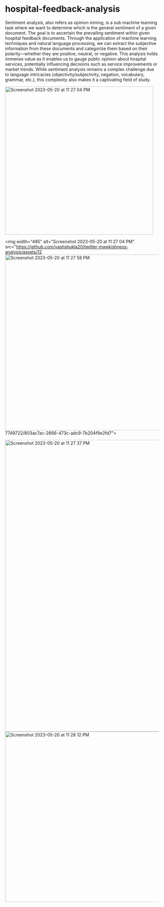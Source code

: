 # hospital-feedback-analysis

Sentiment analysis, also refers as opinion mining, is a sub machine learning task where we want to determine which is the general sentiment of a given document. 
The goal is to ascertain the prevailing sentiment within given hospital feedback documents. Through the application of machine learning techniques and natural language processing, we can extract the subjective information from these documents and categorize them based on their polarity—whether they are positive, neutral, or negative. This analysis holds immense value as it enables us to gauge public opinion about hospital services, potentially influencing decisions such as service improvements or market trends. While sentiment analysis remains a complex challenge due to language intricacies (objectivity/subjectivity, negation, vocabulary, grammar, etc.), this complexity also makes it a captivating field of study.


<img width="485" alt="Screenshot 2023-05-20 at 11 27 04 PM" src="https://github.com/yashshukla20/twitter-mawkishness-analysis/assets/127749722/50310bd7-69af-4bcd-a94b-da3c8ee44db3">

<img width="485" alt="Screenshot 2023-05-20 at 11 27 04 PM" src="https://github.com/yashshukla20/twitter-mawkishness-analysis/assets/12<img width="576" alt="Screenshot 2023-05-20 at 11 27 58 PM" src="https://github.com/yashshukla20/twitter-mawkishness-analysis/assets/127749722/6039e855-161f-49a6-8769-a699033b285e">
7749722/803ac7ac-2666-473c-adc9-7b204f9e2fd7">

<img width="955" alt="Screenshot 2023-05-20 at 11 27 37 PM" src="https://github.com/yashshukla20/twitter-mawkishness-analysis/assets/127749722/ab9062f4-66dd-47db-9a2a-4eda965fb712">

<img width="558" alt="Screenshot 2023-05-20 at 11 28 12 PM" src="https://github.com/yashshukla20/twitter-mawkishness-analysis/assets/127749722/75f5239d-7a01-412b-80fe-cc888af463b6">
